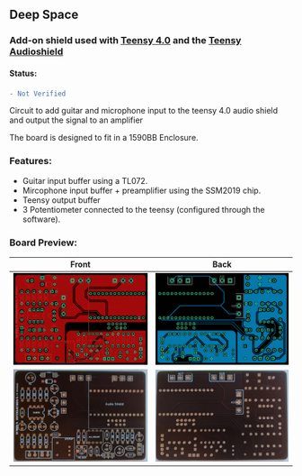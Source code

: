 ## Deep Space

### Add-on shield used with [Teensy 4.0](https://www.pjrc.com/store/teensy40.html) and the [Teensy Audioshield](https://www.pjrc.com/store/teensy3_audio.html)

#### Status:
```diff
- Not Verified
```

Circuit to add guitar and microphone input to the teensy 4.0 audio shield and output the signal to an amplifier 

The board is designed to fit in a 1590BB Enclosure.

### Features:

- Guitar input buffer using a TL072.
- Mircophone input buffer + preamplifier using the SSM2019 chip.
- Teensy output buffer
- 3 Potentiometer connected to the teensy (configured through the software).


### Board Preview: 

Front             |  Back
:-------------------------:|:-------------------------:
<img src="DeepSpace_Front.png?raw=true">  |  <img src="DeepSpace_Back.png?raw=true">
<img src="Deep_space_picf.jpg?raw=true">  |  <img src="Deep_space_picb.jpg?raw=true">